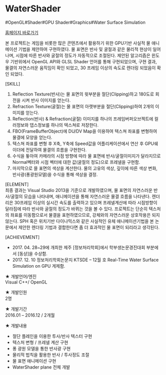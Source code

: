 # WaterShader
#OpenGL#Shader#GPU Shader#Graphics#Water Surface Simulation

<a href="http://kon9383.godohosting.com/content/award/award_02.php" target="_blank">홈페이지 바로가기</a>

본 프로젝트는 게임을 비롯한 많은 콘텐츠에서 활용하기 위한 GPU기반 사실적 물 애니메이션 기법을 제안하여 구현하였다. 물 표면은 반사 및 굴절과 같은 물리적 현상이 일어나며, 시점에 따른 반사와 굴절의 정도가 자동적으로 조절된다. 제안된 알고리즘은 윈도우 기반위에서 OpenGL API와 GLSL Shader 언어를 통해 구현되었으며, 구현 결과, 물결의 자연스러운 움직임이 확인 되었고, 30 프레임 이상의 속도로 렌더링 되었음이 확인 되었다.

[SKILL]
1) Reflection Texture(반사)는 물 표면의 윗부분을 절단(Clipping)하고 180도로 회전을 시켜 반사 이미지를 얻는다.
2) Refraction Texture(굴절)는 물 표면의 아랫부분을 절단(Clipping)하여 2개의 이미지를 얻는다.
3) Reflection(반사) & Refraction(굴절) 이미지를 하나의 프레임버퍼오브젝트에 컬러정보와 뎁스정보를 하나의 텍스쳐로 저장한다.
4) FBO(FrameBufferObject)에 DU/DV Map을 이용하여 텍스쳐 좌표를 변형하여 물결에 모양을 얻는다.
5) 텍스쳐 좌표를 변형 후 X축, Y축에 Speed값을 어플리케이션에서 연산 후 GPU쉐이더에 전달하여 물결의 흐름을 구현한다.
6) 수식을 톻아여 카메라의 시점 방향에 따라 물 표면에 반사/굴절이미지가 달라지므로 Normal벡터와 시점 벡터에 대한 값(굴절의 정도)으로 프레넬을 구현함.
7) 마지막으로 믈 표면의 색상을 계산한다. 물의 고유의 색상, 깊이에 따른 색상 변화, 반사광(퐁광원모델)을 수식을 통해 색상을 결정.

[ELEMENT]<br>
최종 결과는 Visual Studio 2013을 기준으로 개발하였으며, 물 표면의 자연스러운 반사/굴절의 모습을 나타내며, 
애니메이션을 통해 자연스러운 물결 흐름을 나타낸다. 렌더리은 30프레임 이상의 실시간 속도를 출력하고 있으며 
프레넬계산에 따라 시점방향이 달라짐에 따라 반사와 굴절의 정도가 바뀌는 것을 볼 수 있다.
프로젝트는 단순히 텍스처의 좌표를 이동함으로서 물결을 표현하였으므로, 강체와의 자연스러운 상호작용은 되지 않는다. 
SPH 혹은 위치기반 다이나믹스와 같은 사실적인 유체 애니메이션기법을 본 논문에서 제안한 렌더링 기법과 결합한다면 좀 더 효과적인 물 표면이 되리라고 생각된다.

[ACHIEVEMENT]
<ul>
<li> 2017. 04. 28~29에 개최한 제주 [정보처리학회]에서 학부생논문경진대회 부분에서 [동상]을 수상함. </li>
<li> 2017. 12. 10 정보처리학회논문지 KTSDE – 12월 호 Real-Time Water Surface Simulation on GPU 게제함. </li>
</ul>

★ 개발언어/엔진
<br>Visual C++/ OpenGL

★ 개발인원
<br>2명

★ 개발기간
<br>2016.01 – 2016.12 / 2개월

★ 개발내용
<ul>
<li> 절단 플레인을 이용한 투사/반사 텍스터 구현</li>
<li> 텍스처 변형 / 프레넬 계산 구현</li>
<li> 퐁 광원 모델을 통한 반사광 구현</li>
<li> 물리적 법칙을 활용한 반사 / 투사정도 조절</li>
<li> 물 표면 애니메이션 구현</li>
<li> WaterShader plane 전체 개발</li>
</ul>
